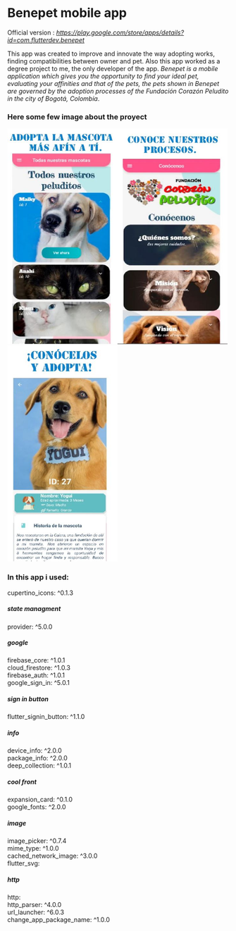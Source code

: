# Benepet mobile app
Official version : *https://play.google.com/store/apps/details?id=com.flutterdev.benepet*

This app was created to improve and innovate the way adopting works, finding compatibilities between owner and pet. Also this app worked as a degree project to me, the only developer of the app. _Benepet is a mobile application which gives you the opportunity to find your ideal pet, evaluating your affinities and that of the pets, the pets shown in Benepet are governed by the adoption processes of the Fundación Corazón Peludito in the city of Bogotá, Colombia_.
### Here some few image about the proyect 

<img src="assets\logo\1.JPG" width="250" height="490"><img src="assets\logo\2.JPG" width="250" height="490"><img src="assets\logo\3.JPG" width="250" height="490">

### In this app i used: 
cupertino_icons: ^0.1.3

##### **state managment**     
provider: ^5.0.0

##### **google**      
firebase_core: ^1.0.1   
cloud_firestore: ^1.0.3     
firebase_auth: ^1.0.1       
google_sign_in: ^5.0.1      

##### **sign in button**      
flutter_signin_button: ^1.1.0

##### **info**        
device_info: ^2.0.0     
package_info: ^2.0.0        
deep_collection: ^1.0.1     

##### **cool front**          
expansion_card: ^0.1.0      
google_fonts: ^2.0.0        

##### **image**       
image_picker: ^0.7.4        
mime_type: ^1.0.0           
cached_network_image: ^3.0.0            
flutter_svg:            

##### **http**        
http:           
http_parser: ^4.0.0     
url_launcher: ^6.0.3            
change_app_package_name: ^1.0.0         
